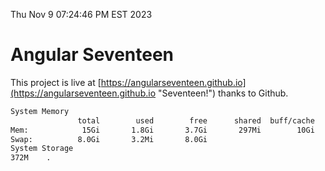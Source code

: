 Thu Nov  9 07:24:46 PM EST 2023

# Angular Seventeen


This project is live at [https://angularseventeen.github.io](https://angularseventeen.github.io "Seventeen!") thanks to Github.

```bash
System Memory
               total        used        free      shared  buff/cache   available
Mem:            15Gi       1.8Gi       3.7Gi       297Mi        10Gi        13Gi
Swap:          8.0Gi       3.2Mi       8.0Gi
System Storage
372M	.
```
